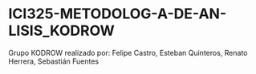 # ICI325-METODOLOG-A-DE-AN-LISIS_KODROW
Grupo KODROW realizado por: Felipe Castro, Esteban Quinteros, Renato Herrera, Sebastián Fuentes
